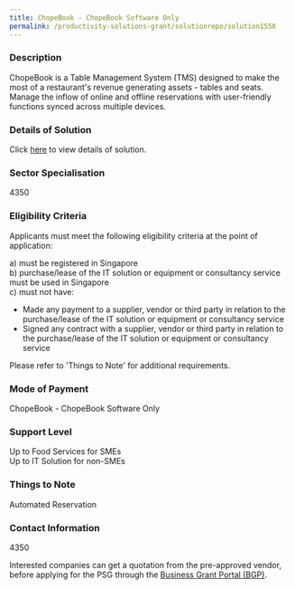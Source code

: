 ```yaml
---
title: ChopeBook - ChopeBook Software Only 
permalink: /productivity-solutions-grant/solutionrepo/solution1558
---
```


### Description

ChopeBook is a Table Management System (TMS) designed to make the most of a restaurant's revenue generating assets - tables and seats. Manage the inflow of online and offline reservations with user-friendly functions synced across multiple devices.

### Details of Solution

Click <a href='The Chope Group Pte Ltd' target='_blank' rel='noopener'>here</a> to view details of solution.

### Sector Specialisation

 4350 

### Eligibility Criteria

Applicants must meet the following eligibility criteria at the point of application:

a) must be registered in Singapore <br>
b) purchase/lease of the IT solution or equipment or consultancy service must be used in Singapore <br>
c) must not have:
- Made any payment to a supplier, vendor or third party in relation to the purchase/lease of the IT solution or equipment or consultancy service
- Signed any contract with a supplier, vendor or third party in relation to the purchase/lease of the IT solution or equipment or consultancy service

Please refer to 'Things to Note' for additional requirements.

### Mode of Payment
ChopeBook - ChopeBook Software Only 

### Support Level
Up to Food Services for SMEs <br>
Up to IT Solution for non-SMEs

### Things to Note
Automated Reservation

### Contact Information
4350

Interested companies can get a quotation from the pre-approved vendor, before applying for the PSG through the <a target='_blank' rel='noopener' href='https://www.businessgrants.gov.sg/'>Business Grant Portal (BGP)</a>.
